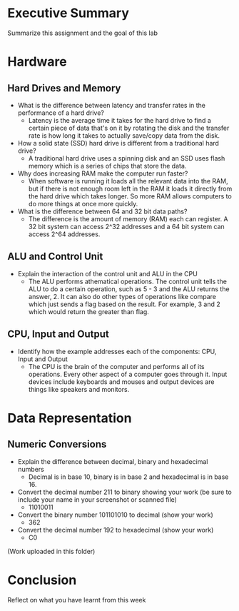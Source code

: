 # Executive Summary
Summarize this assignment and the goal of this lab

# Hardware
## Hard Drives and Memory
* What is the difference between latency and transfer rates in the performance of a hard drive? 
   * Latency is the average time it takes for the hard drive to find a certain piece of data that's on it by rotating the disk and the transfer rate is how long it takes to      actually save/copy data from the disk.
* How a solid state (SSD) hard drive is different from a traditional hard drive?
   * A traditional hard drive uses a spinning disk and an SSD uses flash memory which is a series of chips that store the data.
* Why does increasing RAM make the computer run faster?
   * When software is running it loads all the relevant data into the RAM, but if there is not enough room left in the RAM it loads it directly from the hard drive which takes     longer. So more RAM allows computers to do more things at once more quickly.
* What is the difference between 64 and 32 bit data paths?
   * The difference is the amount of memory (RAM) each can register. A 32 bit system can access 2^32 addresses and a 64 bit system can access 2^64 addresses.

## ALU and Control Unit
* Explain the interaction of the control unit and ALU in the CPU
   * The ALU performs athematical operations. The control unit tells the ALU to do a certain operation, such as 5 - 3 and the ALU returns the answer, 2. It can also do other types of operations like compare which just sends a flag based on the result. For example, 3 and 2 which would return the greater than flag.
## CPU, Input and Output
* Identify how the example addresses each of the components: CPU, Input and Output
   * The CPU is the brain of the computer and performs all of its operations. Every other aspect of a computer goes through it. Input devices include keyboards and mouses and output devices are things like speakers and monitors.

# Data Representation

## Numeric Conversions
* Explain the difference between decimal, binary and hexadecimal numbers 
  * Decimal is in base 10, binary is in base 2 and hexadecimal is in base 16.
* Convert the decimal number 211 to binary showing your work (be sure to include your name in your screenshot or scanned file)
  * 11010011
* Convert the binary number 101101010 to decimal (show your work)
  * 362
* Convert the decimal number 192 to hexadecimal (show your work)
  * C0
  
(Work uploaded in this folder)

# Conclusion
Reflect on what you have learnt from this week
